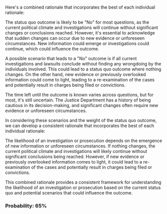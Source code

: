 Here's a combined rationale that incorporates the best of each individual rationale:

The status quo outcome is likely to be "No" for most questions, as the current political climate and investigations will continue without significant changes or conclusions reached. However, it's essential to acknowledge that sudden changes can occur due to new evidence or unforeseen circumstances. New information could emerge or investigations could continue, which could influence the outcome.

A possible scenario that leads to a "No" outcome is if all current investigations and lawsuits conclude without finding any wrongdoing by the individuals involved. This could lead to a status quo outcome where nothing changes. On the other hand, new evidence or previously overlooked information could come to light, leading to a re-examination of the cases and potentially result in charges being filed or convictions.

The time left until the outcome is known varies across questions, but for most, it's still uncertain. The Justice Department has a history of being cautious in its decision-making, and significant changes often require new evidence or unforeseen circumstances.

In considering these scenarios and the weight of the status quo outcome, we can develop a consistent rationale that incorporates the best of each individual rationale:

The likelihood of an investigation or prosecution depends on the emergence of new information or unforeseen circumstances. If nothing changes, the current political climate and investigations will likely continue without significant conclusions being reached. However, if new evidence or previously overlooked information comes to light, it could lead to a re-examination of the cases and potentially result in charges being filed or convictions.

This combined rationale provides a consistent framework for understanding the likelihood of an investigation or prosecution based on the current status quo and potential scenarios that could influence the outcome.

### Probability: 65%